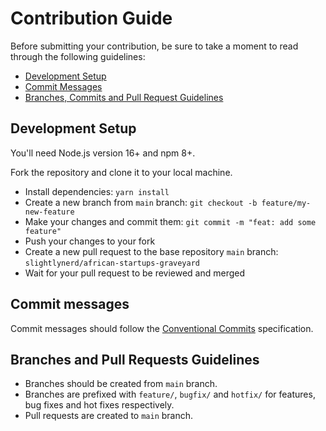 # Contribution Guide

Before submitting your contribution, be sure to take a moment to read through the following guidelines:

- [Development Setup](#development-setup)
- [Commit Messages](#commit-messages)
- [Branches, Commits and Pull Request Guidelines](#branches-and-pull-requests-guidelines)

## Development Setup

You'll need Node.js version 16+ and npm 8+.

Fork the repository and clone it to your local machine.

- Install dependencies: `yarn install`
- Create a new branch from `main` branch: `git checkout -b feature/my-new-feature`
- Make your changes and commit them: `git commit -m "feat: add some feature"`
- Push your changes to your fork
- Create a new pull request to the base repository `main` branch: `slightlynerd/african-startups-graveyard`
- Wait for your pull request to be reviewed and merged

## Commit messages

Commit messages should follow the [Conventional Commits](https://www.conventionalcommits.org/en/v1.0.0/) specification.

## Branches and Pull Requests Guidelines

- Branches should be created from `main` branch.
- Branches are prefixed with `feature/`, `bugfix/` and `hotfix/` for features, bug fixes and hot fixes respectively.
- Pull requests are created to `main` branch.
